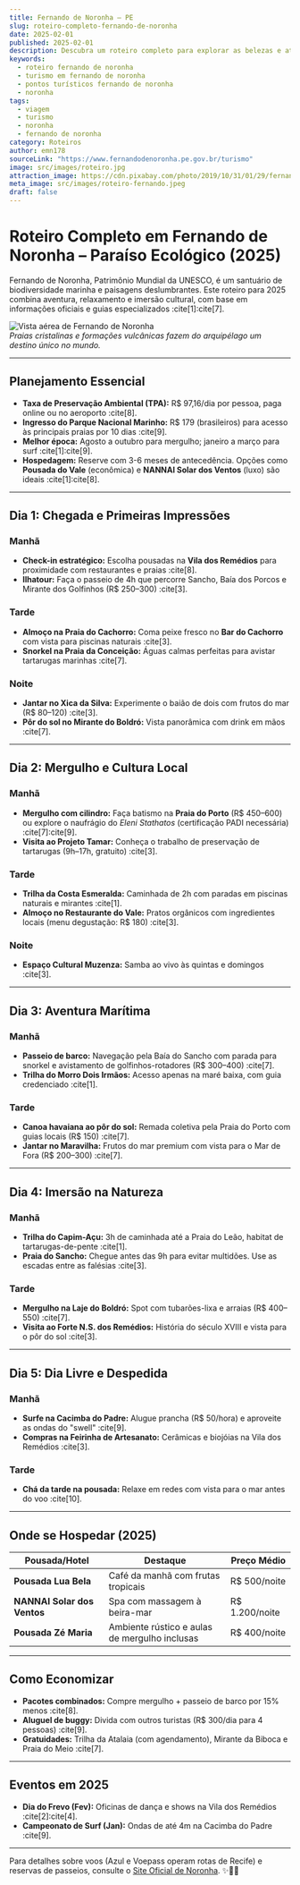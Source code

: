```yaml
---
title: Fernando de Noronha – PE
slug: roteiro-completo-fernando-de-noronha
date: 2025-02-01
published: 2025-02-01
description: Descubra um roteiro completo para explorar as belezas e atrativos de Fernando de Noronha, um paraíso de Pernambuco.
keywords:
  - roteiro fernando de noronha
  - turismo em fernando de noronha
  - pontos turísticos fernando de noronha
  - noronha
tags:
  - viagem
  - turismo
  - noronha
  - fernando de noronha
category: Roteiros
author: emn178
sourceLink: "https://www.fernandodenoronha.pe.gov.br/turismo"
image: src/images/roteiro.jpg
attraction_image: https://cdn.pixabay.com/photo/2019/10/31/01/29/fernando-de-noronha-4590866_1280.jpg
meta_image: src/images/roteiro-fernando.jpeg
draft: false
---
```

# Roteiro Completo em Fernando de Noronha – Paraíso Ecológico (2025)

Fernando de Noronha, Patrimônio Mundial da UNESCO, é um santuário de biodiversidade marinha e paisagens deslumbrantes. Este roteiro para 2025 combina aventura, relaxamento e imersão cultural, com base em informações oficiais e guias especializados :cite[1]:cite[7].

![Vista aérea de Fernando de Noronha](/images/noronha-aerea.jpg)  
_Praias cristalinas e formações vulcânicas fazem do arquipélago um destino único no mundo._

---

## **Planejamento Essencial**
- **Taxa de Preservação Ambiental (TPA):** R$ 97,16/dia por pessoa, paga online ou no aeroporto :cite[8].
- **Ingresso do Parque Nacional Marinho:** R$ 179 (brasileiros) para acesso às principais praias por 10 dias :cite[9].
- **Melhor época:** Agosto a outubro para mergulho; janeiro a março para surf :cite[1]:cite[9].
- **Hospedagem:** Reserve com 3-6 meses de antecedência. Opções como **Pousada do Vale** (econômica) e **NANNAI Solar dos Ventos** (luxo) são ideais :cite[1]:cite[8].

---

## **Dia 1: Chegada e Primeiras Impressões**

### **Manhã**
- **Check-in estratégico:** Escolha pousadas na **Vila dos Remédios** para proximidade com restaurantes e praias :cite[8].
- **Ilhatour:** Faça o passeio de 4h que percorre Sancho, Baía dos Porcos e Mirante dos Golfinhos (R$ 250–300) :cite[3].

### **Tarde**
- **Almoço na Praia do Cachorro:** Coma peixe fresco no **Bar do Cachorro** com vista para piscinas naturais :cite[3].
- **Snorkel na Praia da Conceição:** Águas calmas perfeitas para avistar tartarugas marinhas :cite[7].

### **Noite**
- **Jantar no Xica da Silva:** Experimente o baião de dois com frutos do mar (R$ 80–120) :cite[3].
- **Pôr do sol no Mirante do Boldró:** Vista panorâmica com drink em mãos :cite[7].

---

## **Dia 2: Mergulho e Cultura Local**

### **Manhã**
- **Mergulho com cilindro:** Faça batismo na **Praia do Porto** (R$ 450–600) ou explore o naufrágio do *Eleni Stathatos* (certificação PADI necessária) :cite[7]:cite[9].
- **Visita ao Projeto Tamar:** Conheça o trabalho de preservação de tartarugas (9h–17h, gratuito) :cite[3].

### **Tarde**
- **Trilha da Costa Esmeralda:** Caminhada de 2h com paradas em piscinas naturais e mirantes :cite[1].
- **Almoço no Restaurante do Vale:** Pratos orgânicos com ingredientes locais (menu degustação: R$ 180) :cite[3].

### **Noite**
- **Espaço Cultural Muzenza:** Samba ao vivo às quintas e domingos :cite[3].

---

## **Dia 3: Aventura Marítima**

### **Manhã**
- **Passeio de barco:** Navegação pela Baía do Sancho com parada para snorkel e avistamento de golfinhos-rotadores (R$ 300–400) :cite[7].
- **Trilha do Morro Dois Irmãos:** Acesso apenas na maré baixa, com guia credenciado :cite[1].

### **Tarde**
- **Canoa havaiana ao pôr do sol:** Remada coletiva pela Praia do Porto com guias locais (R$ 150) :cite[7].
- **Jantar no Maravilha:** Frutos do mar premium com vista para o Mar de Fora (R$ 200–300) :cite[7].

---

## **Dia 4: Imersão na Natureza**

### **Manhã**
- **Trilha do Capim-Açu:** 3h de caminhada até a Praia do Leão, habitat de tartarugas-de-pente :cite[1].
- **Praia do Sancho:** Chegue antes das 9h para evitar multidões. Use as escadas entre as falésias :cite[3].

### **Tarde**
- **Mergulho na Laje do Boldró:** Spot com tubarões-lixa e arraias (R$ 400–550) :cite[7].
- **Visita ao Forte N.S. dos Remédios:** História do século XVIII e vista para o pôr do sol :cite[3].

---

## **Dia 5: Dia Livre e Despedida**

### **Manhã**
- **Surfe na Cacimba do Padre:** Alugue prancha (R$ 50/hora) e aproveite as ondas do "swell" :cite[9].
- **Compras na Feirinha de Artesanato:** Cerâmicas e biojóias na Vila dos Remédios :cite[3].

### **Tarde**
- **Chá da tarde na pousada:** Relaxe em redes com vista para o mar antes do voo :cite[10].

---

## **Onde se Hospedar (2025)**

| **Pousada/Hotel**       | **Destaque**                                  | **Preço Médio** |
|-------------------------|-----------------------------------------------|------------------|
| **Pousada Lua Bela**    | Café da manhã com frutas tropicais            | R$ 500/noite     |
| **NANNAI Solar dos Ventos** | Spa com massagem à beira-mar               | R$ 1.200/noite   |
| **Pousada Zé Maria**    | Ambiente rústico e aulas de mergulho inclusas | R$ 400/noite     |

---

## **Como Economizar**
- **Pacotes combinados:** Compre mergulho + passeio de barco por 15% menos :cite[8].
- **Aluguel de buggy:** Divida com outros turistas (R$ 300/dia para 4 pessoas) :cite[9].
- **Gratuidades:** Trilha da Atalaia (com agendamento), Mirante da Biboca e Praia do Meio :cite[7].

---

## **Eventos em 2025**
- **Dia do Frevo (Fev):** Oficinas de dança e shows na Vila dos Remédios :cite[2]:cite[4].
- **Campeonato de Surf (Jan):** Ondas de até 4m na Cacimba do Padre :cite[9].

---

Para detalhes sobre voos (Azul e Voepass operam rotas de Recife) e reservas de passeios, consulte o [Site Oficial de Noronha](https://www.noronha.pe.gov.br). ✨🐢🌴